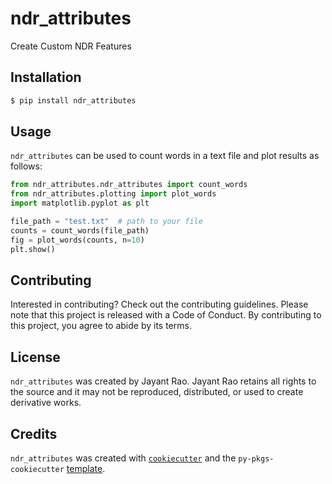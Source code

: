 # ndr_attributes

Create Custom NDR Features

## Installation

```bash
$ pip install ndr_attributes
```

## Usage

[TODO]: #
`ndr_attributes` can be used to count words in a text file and plot results
as follows:

```python
from ndr_attributes.ndr_attributes import count_words
from ndr_attributes.plotting import plot_words
import matplotlib.pyplot as plt

file_path = "test.txt"  # path to your file
counts = count_words(file_path)
fig = plot_words(counts, n=10)
plt.show()
```

## Contributing

Interested in contributing? Check out the contributing guidelines. Please note that this project is released with a Code of Conduct. By contributing to this project, you agree to abide by its terms.

## License

`ndr_attributes` was created by Jayant Rao. Jayant Rao retains all rights to the source and it may not be reproduced, distributed, or used to create derivative works.

## Credits

`ndr_attributes` was created with [`cookiecutter`](https://cookiecutter.readthedocs.io/en/latest/) and the `py-pkgs-cookiecutter` [template](https://github.com/py-pkgs/py-pkgs-cookiecutter).
